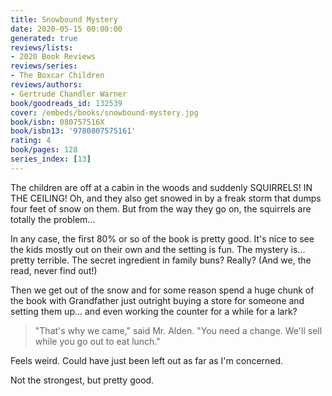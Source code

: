 ```yaml
---
title: Snowbound Mystery
date: 2020-05-15 00:00:00
generated: true
reviews/lists:
- 2020 Book Reviews
reviews/series:
- The Boxcar Children
reviews/authors:
- Gertrude Chandler Warner
book/goodreads_id: 132539
cover: /embeds/books/snowbound-mystery.jpg
book/isbn: 080757516X
book/isbn13: '9780807575161'
rating: 4
book/pages: 128
series_index: [13]
---
```

The children are off at a cabin in the woods and suddenly SQUIRRELS! IN THE CEILING! Oh, and they also get snowed in by a freak storm that dumps four feet of snow on them. But from the way they go on, the squirrels are totally the problem...  

In any case, the first 80% or so of the book is pretty good. It's nice to see the kids mostly out on their own and the setting is fun. The mystery is... pretty terrible. The secret ingredient in family buns? Really? (And we, the read, never find out!)  

<!--more-->

Then we get out of the snow and for some reason spend a huge chunk of the book with Grandfather just outright buying a store for someone and setting them up... and even working the counter for a while for a lark?  

> "That's why we came," said Mr. Alden. "You need a change. We'll sell while you go out to eat lunch."

Feels weird. Could have just been left out as far as I'm concerned.  

Not the strongest, but pretty good.